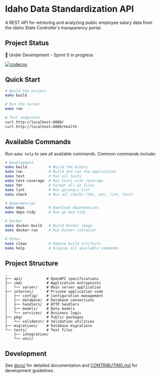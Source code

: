 # Idaho Data Standardization API

A REST API for retrieving and analyzing public employee salary data from the Idaho State Controller's transparency portal.

## Project Status

🚧 Under Development - Sprint 0 in progress

[![codecov](https://codecov.io/gh/ncolesummers/idaho-data/graph/badge.svg?token=YOUR_TOKEN)](https://codecov.io/gh/ncolesummers/idaho-data)

## Quick Start

```bash
# Build the project
make build

# Run the server
make run

# Test endpoints
curl http://localhost:8080/
curl http://localhost:8080/health
```

## Available Commands

Run `make help` to see all available commands. Common commands include:

```bash
# Development
make build          # Build the binary
make run            # Build and run the application
make test           # Run all tests
make test-coverage  # Run tests with coverage
make fmt            # Format all Go files
make lint           # Run golangci-lint
make check          # Run all checks (fmt, vet, lint, test)

# Dependencies
make deps           # Download dependencies
make deps-tidy      # Run go mod tidy

# Docker
make docker-build   # Build Docker image
make docker-run     # Run Docker container

# Other
make clean          # Remove build artifacts
make help           # Display all available commands
```

## Project Structure

```
.
├── api/           # OpenAPI specifications
├── cmd/           # Application entrypoints
│   └── server/    # Main server application
├── internal/      # Private application code
│   ├── config/    # Configuration management
│   ├── database/  # Database connections
│   ├── handlers/  # HTTP handlers
│   ├── models/    # Data models
│   └── services/  # Business logic
├── pkg/           # Public packages
│   └── validator/ # Validation utilities
├── migrations/    # Database migrations
└── tests/         # Test files
    ├── integration/
    └── unit/
```

## Development

See [docs/](docs/) for detailed documentation and [CONTRIBUTING.md](CONTRIBUTING.md) for development guidelines.
